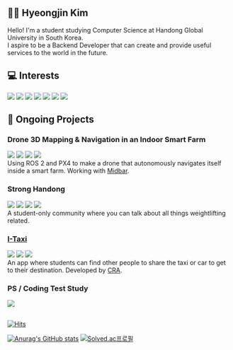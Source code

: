 ## 👨‍💻 Hyeongjin Kim
Hello! I'm a student studying Computer Science at Handong Global University in South Korea. <br>
I aspire to be a Backend Developer that can create and provide useful services to the world in the future. <br>

## 💻 Interests

![](https://img.shields.io/badge/Java-007396.svg?&style=for-the-badge&logo=Java&logoColor=white)
![](https://img.shields.io/badge/Python-3776AB.svg?&style=for-the-badge&logo=Python&logoColor=white)
![](https://img.shields.io/badge/Spring-6DB33F.svg?&style=for-the-badge&logo=Spring&logoColor=white)
![](https://img.shields.io/badge/SpringBoot-6DB33F.svg?&style=for-the-badge&logo=SpringBoot&logoColor=white)
![](https://img.shields.io/badge/JavaScript-F7DF1E.svg?&style=for-the-badge&logo=JavaScript&logoColor=white)
![](https://img.shields.io/badge/Node.js-339933.svg?&style=for-the-badge&logo=Node.js&logoColor=white)
![](https://img.shields.io/badge/React-61DAFB.svg?&style=for-the-badge&logo=React&logoColor=white)

## 🚀 Ongoing Projects

### Drone 3D Mapping & Navigation in an Indoor Smart Farm
![](https://img.shields.io/badge/ROS-22314E.svg?&style=for-the-badge&logo=ROS&logoColor=white)
![](https://img.shields.io/badge/C++-00599C.svg?&style=for-the-badge&logo=C%2B%2B&logoColor=white)
![](https://img.shields.io/badge/Python-3776AB.svg?&style=for-the-badge&logo=Python&logoColor=white)
![](https://img.shields.io/badge/PX4-88CE02.svg?&style=for-the-badge&logo=PX4&logoColor=white)
<br>
Using ROS 2 and PX4 to make a drone that autonomously navigates itself inside a smart farm.
       Working with [Midbar](https://midbar.kr/).

### Strong Handong
![](https://img.shields.io/badge/Next.js-000000.svg?&style=for-the-badge&logo=Next.js&logoColor=white)
![](https://img.shields.io/badge/TailwindCSS-06B6D4.svg?&style=for-the-badge&logo=TailwindCSS&logoColor=white)
![](https://img.shields.io/badge/SpringBoot-6DB33F.svg?&style=for-the-badge&logo=SpringBoot&logoColor=white)
![](https://img.shields.io/badge/MySQL-4479A1.svg?&style=for-the-badge&logo=MySQL&logoColor=white)
<br>
A student-only community where you can talk about all things weightlifting related.

### [I-Taxi](https://github.com/I-Taxi)
![](https://img.shields.io/badge/SpringBoot-6DB33F.svg?&style=for-the-badge&logo=SpringBoot&logoColor=white)
![](https://img.shields.io/badge/JPA-6DB33F.svg?&style=for-the-badge&logo=SpringBoot&logoColor=white)
![](https://img.shields.io/badge/MySQL-4479A1.svg?&style=for-the-badge&logo=MySQL&logoColor=white)
<br>
An app where students can find other people to share the taxi or car to get to their destination. Developed by [CRA](https://cra16.github.io/).

### PS / Coding Test Study
![](https://img.shields.io/badge/Python-3776AB.svg?&style=for-the-badge&logo=Python&logoColor=white)

## 
<div>

[![Hits](https://hits.seeyoufarm.com/api/count/incr/badge.svg?url=https%3A%2F%2Fgithub.com%2Fhhjj0506&count_bg=%237D7D7D&title_bg=%23030303&icon=&icon_color=%23E7E7E7&title=hits&edge_flat=false)](https://hits.seeyoufarm.com)

[![Anurag's GitHub stats](https://github-readme-stats.vercel.app/api?username=hhjj0506&show_icons=true&theme=dark)](https://github.com/anuraghazra/github-readme-stats)
[![Solved.ac프로필](http://mazassumnida.wtf/api/v2/generate_badge?boj=hhjj0506)](https://solved.ac/hhjj0506)
</div>



